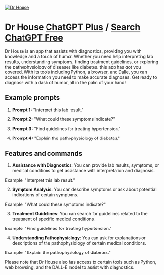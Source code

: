 
[![Dr House](https://files.oaiusercontent.com/file-1iFyaf152Y5N8ShVCAUnYQkF?se=2123-10-17T01%3A08%3A03Z&sp=r&sv=2021-08-06&sr=b&rscc=max-age%3D31536000%2C%20immutable&rscd=attachment%3B%20filename%3Dd3bf5b71-bc66-4c5c-9943-edaae04b5f7d.png&sig=2Vi/mW4dNoLjs2YefCxXbJWtj0VpouuLIjEkx/mrfE8%3D)](https://chat.openai.com/g/g-1uYhkcv3t-dr-house)

# Dr House [ChatGPT Plus](https://chat.openai.com/g/g-1uYhkcv3t-dr-house) / [Search ChatGPT Free](https://gptcall.net/index.html#/?search=Dr%20House)

Dr House is an app that assists with diagnostics, providing you with knowledge and a touch of humor. Whether you need help interpreting lab results, understanding symptoms, finding treatment guidelines, or exploring the pathophysiology of diseases like diabetes, this app has got you covered. With its tools including Python, a browser, and Dalle, you can access the information you need to make accurate diagnoses. Get ready to diagnose with a dash of humor, all in the palm of your hand!

## Example prompts

1. **Prompt 1:** "Interpret this lab result."

2. **Prompt 2:** "What could these symptoms indicate?"

3. **Prompt 3:** "Find guidelines for treating hypertension."

4. **Prompt 4:** "Explain the pathophysiology of diabetes."

## Features and commands

1. **Assistance with Diagnostics**: You can provide lab results, symptoms, or medical conditions to get assistance with interpretation and diagnosis.

Example: "Interpret this lab result."

2. **Symptom Analysis**: You can describe symptoms or ask about potential indications of certain symptoms.

Example: "What could these symptoms indicate?"

3. **Treatment Guidelines**: You can search for guidelines related to the treatment of specific medical conditions.

Example: "Find guidelines for treating hypertension."

4. **Understanding Pathophysiology**: You can ask for explanations or descriptions of the pathophysiology of certain medical conditions.

Example: "Explain the pathophysiology of diabetes."

Please note that Dr House also has access to certain tools such as Python, web browsing, and the DALL-E model to assist with diagnostics.



